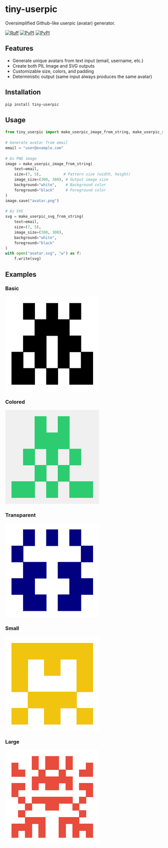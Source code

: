 # tiny-userpic

Oversimplified Github-like userpic (avatar) generator.

[![Ruff](https://img.shields.io/endpoint?url=https://raw.githubusercontent.com/astral-sh/ruff/main/assets/badge/v2.json)](https://github.com/astral-sh/ruff)
[![PyPI](https://img.shields.io/pypi/v/tiny-userpic.svg)](https://pypi.python.org/pypi/tiny-userpic)
[![PyPI](https://img.shields.io/pypi/dm/tiny-userpic.svg)](https://pypi.python.org/pypi/tiny-userpic)

## Features

- Generate unique avatars from text input (email, username, etc.)
- Create both PIL Image and SVG outputs
- Customizable size, colors, and padding
- Deterministic output (same input always produces the same avatar)

## Installation

```bash
pip install tiny-userpic
```

## Usage

```python
from tiny_userpic import make_userpic_image_from_string, make_userpic_svg_from_string

# Generate avatar from email
email = "user@example.com"

# As PNG image
image = make_userpic_image_from_string(
    text=email,
    size=(7, 5),          # Pattern size (width, height)
    image_size=(300, 300), # Output image size
    background="white",    # Background color
    foreground="black"     # Foreground color
)
image.save("avatar.png")

# As SVG
svg = make_userpic_svg_from_string(
    text=email,
    size=(7, 5),
    image_size=(300, 300),
    background="white",
    foreground="black"
)
with open("avatar.svg", "w") as f:
    f.write(svg)
```

## Examples

### Basic
![Basic example](examples/basic.png)

### Colored
![Colored example](examples/colored.png)

### Transparent
![Transparent example](examples/transparent.png)

### Small
![Small example](examples/small.png)

### Large
![Large example](examples/large.png)
